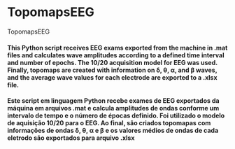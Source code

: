 # TopomapsEEG
TopomapsEEG
#### This Python script receives EEG exams exported from the machine in .mat files and calculates wave amplitudes according to a defined time interval and number of epochs. The 10/20 acquisition model for EEG was used. Finally, topomaps are created with information on δ, θ, α, and β waves, and the average wave values for each electrode are exported to a .xlsx file.
#### Este script em linguagem Python recebe exames de EEG exportados da máquina em arquivos .mat e calcula amplitudes de ondas conforme um intervalo de tempo e o número de épocas definido. Foi utilizado o modelo de aquisição 10/20 para o EEG. Ao final, são criados topomapas com informações de ondas δ, θ, α e β e os valores médios de ondas de cada eletrodo são exportados para arquivo .xlsx


